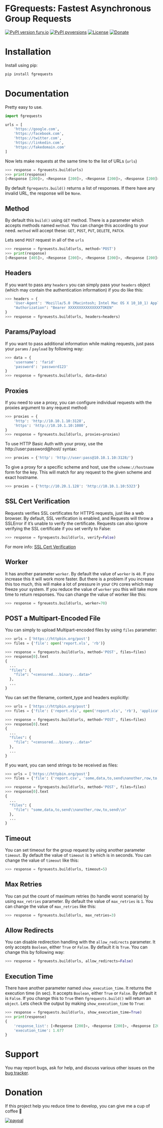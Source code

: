 # FGrequests: Fastest Asynchronous Group Requests

[![PyPI version fury.io](https://badge.fury.io/py/fgrequests.svg)](https://pypi.org/project/fgrequests/)
[![PyPI pyversions](https://img.shields.io/pypi/pyversions/fgrequests.svg)](https://pypi.python.org/pypi/fgrequests/)
[![License](https://img.shields.io/badge/License-BSD%202--Clause-orange.svg)](https://opensource.org/licenses/BSD-2-Clause)
[![Donate](https://img.shields.io/badge/Donate-PayPal-green.svg)](https://www.paypal.com/cgi-bin/webscr?cmd=_donations&business=faridstudylu%40gmail.com&currency_code=USD&source=url)


# Installation

Install using pip:

```bash
pip install fgrequests
```

# Documentation

Pretty easy to use.

```python
import fgrequests

urls = [
    'https://google.com',
    'https://facebook.com',
    'https://twitter.com',
    'https://linkedin.com',
    'https://fakedomain.com'
]
```

Now lets make requests at the same time to the list of URLs (`urls`)

```python
>>> response = fgreuests.build(urls)
>>> print(response)
[<Response [200]>, <Response [200]>, <Response [200]>, <Response [200]>, None]

```

By default `fgrequests.build()` returns a list of responses. If there have any invalid URL, the response will be `None`.

## Method

By default this `build()` using `GET` method. There is a parameter which accepts methods named `method`. You can change this according to your need. `method` will accept these: `GET`, `POST`, `PUT`, `DELETE`, `PATCH`.

Lets send `POST` request in all of the `urls`

```python
>>> response = fgreuests.build(urls, method='POST')
>>> print(response)
[<Response [405]>, <Response [200]>, <Response [200]>, <Response [200]>, None]
```

## Headers

If you want to pass any `headers` you can simply pass your `headers` object (which may contain the authentication information) if you do like this:

```python
>>> headers = {
    'User-Agent': 'Mozilla/5.0 (Macintosh; Intel Mac OS X 10_10_1) AppleWebKit/537.36 (KHTML, like Gecko) Chrome/39.0.2171.95 Safari/537.36',
    "Authorization": "Bearer XXXXXXXXXXXXXXXTOKEN"
}
>>> response = fgreuests.build(urls, headers=headers)
```

## Params/Payload

If you want to pass additional information while making requests, just pass your `params` / `payload` by following way:

```python
>>> data = {
    'username': 'farid'
    'password': 'password123'
}
>>> response = fgreuests.build(urls, data=data)
```

## Proxies

If you need to use a proxy, you can configure individual requests with the proxies argument to any request method:

```python
>>> proxies = {
    'http': 'http://10.10.1.10:3128',
    'https': 'http://10.10.1.10:1080',
}
>>> response = fgreuests.build(urls, proxies=proxies)
```

To use HTTP Basic Auth with your proxy, use the http://user:password@host/ syntax:

```python
>>> proxies = {'http': 'http://user:pass@10.10.1.10:3128/'}
```

To give a proxy for a specific scheme and host, use the `scheme://hostname` form for the key. This will match for any request to the given scheme and exact hostname.

```python
>>> proxies = {'http://10.20.1.128': 'http://10.10.1.10:5323'}
```

## SSL Cert Verification

Requests verifies SSL certificates for HTTPS requests, just like a web browser. By default, SSL verification is enabled, and Requests will throw a SSLError if it’s unable to verify the certificate. Requests can also ignore verifying the SSL certificate if you set verify to False:

```python
>>> response = fgrequests.build(urls, verify=False)
```

For more info: [SSL Cert Verification][]
## Worker

It has another parameter `worker`. By default the value of `worker` is `40`. If you increase this it will work more faster. But there is a problem if you increase this too much, this will make a lot of pressure in your `CPU` cores which may freeze your system. If you reduce the value of `worker` you this will take more time to return responses. You can change the value of worker like this:

```python
>>> response = fgreuests.build(urls, worker=70)
```

## POST a Multipart-Encoded File

You can simply to upload Multipart-encoded files by using `files` parameter:

```python
>>> urls = ['https://httpbin.org/post']
>>> files = {'file': open('report.xls', 'rb')}

>>> response = fgrequests.build(urls, method='POST', files=files)
>>> response[0].text
{
  ...
  "files": {
    "file": "<censored...binary...data>"
  },
  ...
}
```

You can set the filename, content_type and headers explicitly:
```python
>>> urls = ['https://httpbin.org/post']
>>> files = {'file': ('report.xls', open('report.xls', 'rb'), 'application/vnd.ms-excel', {'Expires': '0'})}

>>> response = fgrequests.build(urls, method='POST', files=files)
>>> response[0].text
{
  ...
  "files": {
    "file": "<censored...binary...data>"
  },
  ...
}
```

If you want, you can send strings to be received as files:

```python
>>> urls = ['https://httpbin.org/post']
>>> files = {'file': ('report.csv', 'some,data,to,send\nanother,row,to,send\n')}

>>> response = fgrequests.build(urls, method='POST', files=files)
>>> response[0].text
{
  ...
  "files": {
    "file": "some,data,to,send\\nanother,row,to,send\\n"
  },
  ...
}
```

## Timeout

You can set timeout for the group request by using another parameter `timeout`. By default the value of `timeout` is `3` which is in seconds. You can change the value of `timeout` like this:

```python
>>> response = fgreuests.build(urls, timeout=5)
```

## Max Retries

You can put the count of maximum retries (to handle worst scenario) by using `max_retries` parameter. By default the value of `max_retries` is `1`. You can change the value of `max_retries` like this:

```python
>>> response = fgreuests.build(urls, max_retries=3)
```

## Allow Redirects

You can disable redirection handling with the `allow_redirects` parameter. It only accepts `Boolean`, either `True` or `False`. By default it is `True`. You can change this by following way:

```python
>>> response = fgreuests.build(urls, allow_redirects=False)
```

## Execution Time

There have another parameter named `show_execution_time`. It returns the execution time (in sec). It accepts `Boolean`, either `True` or `False`. By default it is `False`. If you change this to `True` then `fgrequests.build()` will return an `object`. Lets check the output by making `show_execution_time` to `True`:

```python
>>> response = fgrequests.build(urls, show_execution_time=True)
>>> print(response)
{
    'response_list': [<Response [200]>, <Response [200]>, <Response [200]>, <Response [200]>, None],
    'execution_time': 1.677
}
```


# Support

You may report bugs, ask for help, and discuss various other issues on the [bug tracker][].

[bug tracker]: https://github.com/faridlu/fgrequests/issues
[SSL Cert Verification]: https://requests.readthedocs.io/en/master/user/advanced/#ssl-cert-verification


# Donation
If this project help you reduce time to develop, you can give me a cup of coffee 🙂 

[![paypal](https://www.paypalobjects.com/en_US/i/btn/btn_donateCC_LG.gif)](https://www.paypal.com/cgi-bin/webscr?cmd=_donations&business=faridstudylu%40gmail.com&currency_code=USD&source=url)
